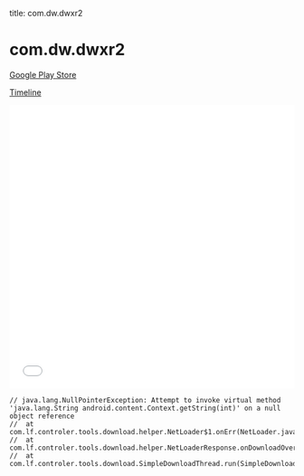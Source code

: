title: com.dw.dwxr2

# com.dw.dwxr2

[Google Play Store](https://play.google.com/store/apps/details?id=com.dw.dwxr2)

[Timeline](./vis-timeline.html)

<iframe src="./vis-timeline.html" width="100%" height="500px" style="border:none;"></iframe>

```
// java.lang.NullPointerException: Attempt to invoke virtual method 'java.lang.String android.content.Context.getString(int)' on a null object reference
// 	at com.lf.controler.tools.download.helper.NetLoader$1.onErr(NetLoader.java:191)
// 	at com.lf.controler.tools.download.helper.NetLoaderResponse.onDownloadOver(NetLoaderResponse.java:36)
// 	at com.lf.controler.tools.download.SimpleDownloadThread.run(SimpleDownloadThread.java:89)

```



